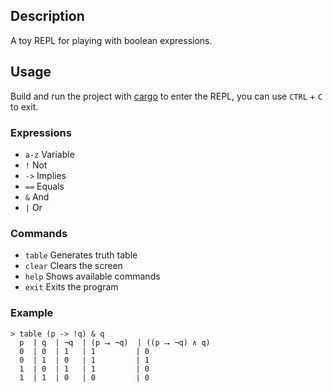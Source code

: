 ## Description

A toy REPL for playing with boolean expressions.

## Usage

Build and run the project with [cargo](rustup.rs/) to enter the REPL, you can use `CTRL` + `C` to exit.

### Expressions

- `a-z` Variable
- `!` Not
- `->` Implies
- `==` Equals
- `&` And
- `|` Or

### Commands

- `table` Generates truth table
- `clear` Clears the screen
- `help` Shows available commands
- `exit` Exits the program

### Example

```
> table (p -> !q) & q
  p  | q  | ¬q  | (p ⭢ ¬q)  | ((p ⭢ ¬q) ∧ q)
  0  | 0  | 1   | 1         | 0
  0  | 1  | 0   | 1         | 1
  1  | 0  | 1   | 1         | 0
  1  | 1  | 0   | 0         | 0
```
